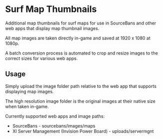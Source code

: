 # Surf Map Thumbnails

Additional map thumbnails for surf maps for use in SourceBans and other web apps that display map thumbnail images.

All map images are taken directly in-game and saved at 1920 x 1080 at 1080p.

A batch conversion process is automated to crop and resize images to the correct sizes for various web apps.

## Usage

Simply upload the image folder path relative to the web app that supports displaying map images.

The high resolution image folder is the original images at their native size when taken in-game.

Currently supported web apps and image paths:

* SourceBans - sourcebans/images/maps
* XI Server Management (Invision Power Board) - uploads/servermgnt


